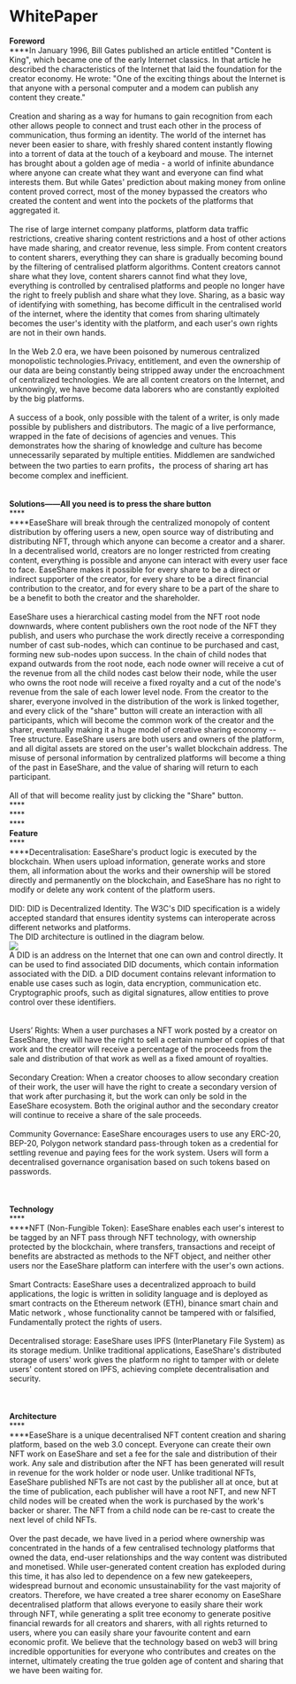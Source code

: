 # WhitePaper

&#x20;                                                  **Foreword**\
****In January 1996, Bill Gates published an article entitled "Content is King", which became one of the early Internet classics. In that article he described the characteristics of the Internet that laid the foundation for the creator economy. He wrote: "One of the exciting things about the Internet is that anyone with a personal computer and a modem can publish any content they create."\
\
Creation and sharing as a way for humans to gain recognition from each other allows people to connect and trust each other in the process of communication, thus forming an identity. The world of the internet has never been easier to share, with freshly shared content instantly flowing into a torrent of data at the touch of a keyboard and mouse. The internet has brought about a golden age of media - a world of infinite abundance where anyone can create what they want and everyone can find what interests them. But while Gates' prediction about making money from online content proved correct, most of the money bypassed the creators who created the content and went into the pockets of the platforms that aggregated it.\
\
The rise of large internet company platforms, platform data traffic restrictions, creative sharing content restrictions and a host of other actions have made sharing, and creator revenue, less simple. From content creators to content sharers, everything they can share is gradually becoming bound by the filtering of centralised platform algorithms. Content creators cannot share what they love, content sharers cannot find what they love, everything is controlled by centralised platforms and people no longer have the right to freely publish and share what they love. Sharing, as a basic way of identifying with something, has become difficult in the centralised world of the internet, where the identity that comes from sharing ultimately becomes the user's identity with the platform, and each user's own rights are not in their own hands.\
\
In the Web 2.0 era, we have been poisoned by numerous centralized monopolistic technologies.Privacy, entitlement, and even the ownership of our data are being constantly being stripped away under the encroachment of centralized technologies. We are all content creators on the Internet, and unknowingly, we have become data laborers who are constantly exploited by the big platforms.\
\
A success of a book, only possible with the talent of a writer, is only made possible by publishers and distributors. The magic of a live performance, wrapped in the fate of decisions of agencies and venues. This demonstrates how the sharing of knowledge and culture has become unnecessarily separated by multiple entities. Middlemen are sandwiched between the two parties to earn profits，the process of sharing art has become complex and inefficient.  \
\
\
&#x20;            **Solutions——All you need is to press the share button**\
****\
****EaseShare will break through the centralized monopoly of content distribution by offering users a new, open source way of distributing and distributing NFT, through which anyone can become a creator and a sharer. In a decentralised world, creators are no longer restricted from creating content, everything is possible and anyone can interact with every user face to face. EaseShare makes it possible for every share to be a direct or indirect supporter of the creator, for every share to be a direct financial contribution to the creator, and for every share to be a part of the share to be a benefit to both the creator and the shareholder.\
\
EaseShare uses a hierarchical casting model from the NFT root node downwards, where content publishers own the root node of the NFT they publish, and users who purchase the work directly receive a corresponding number of cast sub-nodes, which can continue to be purchased and cast, forming new sub-nodes upon success. In the chain of child nodes that expand outwards from the root node, each node owner will receive a cut of the revenue from all the child nodes cast below their node, while the user who owns the root node will receive a fixed royalty and a cut of the node's revenue from the sale of each lower level node. From the creator to the sharer, everyone involved in the distribution of the work is linked together, and every click of the "share" button will create an interaction with all participants, which will become the common work of the creator and the sharer, eventually making it a huge model of creative sharing economy --Tree structure. EaseShare users are both users and owners of the platform, and all digital assets are stored on the user's wallet blockchain address. The misuse of personal information by centralized platforms will become a thing of the past in EaseShare, and the value of sharing will return to each participant.\
\
All of that will become reality just by clicking the  "Share" button.\
****\
****\
****\
&#x20;                                                              **Feature**\
****\
****Decentralisation: EaseShare's product logic is executed by the blockchain. When users upload information, generate works and store them, all information about the works and their ownership will be stored directly and permanently on the blockchain, and EaseShare has no right to modify or delete any work content of the platform users.\
\
DID: DID is Decentralized Identity. The W3C's DID specification is a widely accepted standard that ensures identity systems can interoperate across different networks and platforms. \
The DID architecture is outlined in the diagram below.\
![](https://lh4.googleusercontent.com/4eDzl4RWe\_9M7E1EkVUPJmo-2UxB268V8rYRjtBWp8vBqfYDgQWFDB0orkLfcRdCDTdyy4KumprsQGoahxHK-czwJkjHgcn6y1L6NSQJ1oprlTwRvcuhVL63744xb-x-w4QqQPAR)\
A DID is an address on the Internet that one can own and control directly. It can be used to find associated DID documents, which contain information associated with the DID. a DID document contains relevant information to enable use cases such as login, data encryption, communication etc. Cryptographic proofs, such as digital signatures, allow entities to prove control over these identifiers.\
\
\
Users’ Rights: When a user purchases a NFT work posted by a creator on EaseShare, they will have the right to sell a certain number of copies of that work and the creator will receive a percentage of the proceeds from the sale and distribution of that work as well as a fixed amount of royalties.\
\
Secondary Creation: When a creator chooses to allow secondary creation of their work, the user will have the right to create a secondary version of that work after purchasing it, but the work can only be sold in the EaseShare ecosystem. Both the original author and the secondary creator will continue to receive a share of the sale proceeds.\
\
Community Governance: EaseShare encourages users to use any ERC-20, BEP-20, Polygon network standard pass-through token as a credential for settling revenue and paying fees for the work system. Users will form a decentralised governance organisation based on such tokens based on passwords.\
\
\
\
&#x20;                                            **Technology**\
****\
****NFT (Non-Fungible Token): EaseShare enables each user's interest to be tagged by an NFT pass through NFT technology, with ownership protected by the blockchain, where transfers, transactions and receipt of benefits are abstracted as methods to the NFT object, and neither other users nor the EaseShare platform can interfere with the user's own actions.\
\
Smart Contracts: EaseShare uses a decentralized approach to build applications, the logic is written in solidity language and is deployed as smart contracts on the Ethereum network (ETH), binance smart chain and Matic network , whose functionality cannot be tampered with or falsified, Fundamentally protect the rights of users.\
\
Decentralised storage: EaseShare uses IPFS (InterPlanetary File System) as its storage medium. Unlike traditional applications, EaseShare's distributed storage of users' work gives the platform no right to tamper with or delete users' content stored on IPFS, achieving complete decentralisation and security.\
\
\
\
&#x20;                                            **Architecture**\
****\
****EaseShare is a unique decentralised NFT content creation and sharing platform, based on the web 3.0 concept. Everyone can create their own NFT work on EaseShare and set a fee for the sale and distribution of their work. Any sale and distribution after the NFT has been generated will result in revenue for the work holder or node user. Unlike traditional NFTs, EaseShare published NFTs are not cast by the publisher all at once, but at the time of publication, each publisher will have a root NFT, and new NFT child nodes will be created when the work is purchased by the work's backer or sharer. The NFT from a child node can be re-cast to create the next level of child NFTs.\
\
Over the past decade, we have lived in a period where ownership was concentrated in the hands of a few centralised technology platforms that owned the data, end-user relationships and the way content was distributed and monetised. While user-generated content creation has exploded during this time, it has also led to dependence on a few new gatekeepers, widespread burnout and economic unsustainability for the vast majority of creators. Therefore, we have created a tree sharer economy on EaseShare decentralised platform that allows everyone to easily share their work through NFT, while generating a split tree economy to generate positive financial rewards for all creators and sharers, with all rights returned to users, where you can easily share your favourite content and earn economic profit. We believe that the technology based on web3 will bring incredible opportunities for everyone who contributes and creates on the internet, ultimately creating the true golden age of content and sharing that we have been waiting for.
